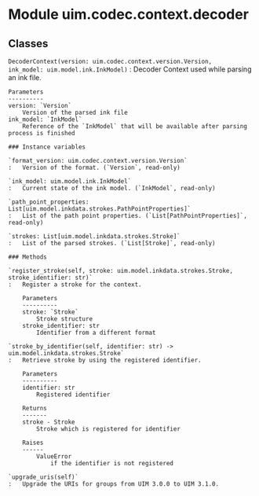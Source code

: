 Module uim.codec.context.decoder
================================

Classes
-------

`DecoderContext(version: uim.codec.context.version.Version, ink_model: uim.model.ink.InkModel)`
:   Decoder Context used while parsing an ink file.
    
    Parameters
    ----------
    version: `Version`
        Version of the parsed ink file
    ink_model: `InkModel`
        Reference of the `InkModel` that will be available after parsing process is finished

    ### Instance variables

    `format_version: uim.codec.context.version.Version`
    :   Version of the format. (`Version`, read-only)

    `ink_model: uim.model.ink.InkModel`
    :   Current state of the ink model. (`InkModel`, read-only)

    `path_point_properties: List[uim.model.inkdata.strokes.PathPointProperties]`
    :   List of the path point properties. (`List[PathPointProperties]`, read-only)

    `strokes: List[uim.model.inkdata.strokes.Stroke]`
    :   List of the parsed strokes. (`List[Stroke]`, read-only)

    ### Methods

    `register_stroke(self, stroke: uim.model.inkdata.strokes.Stroke, stroke_identifier: str)`
    :   Register a stroke for the context.
        
        Parameters
        ----------
        stroke: `Stroke`
            Stroke structure
        stroke_identifier: str
            Identifier from a different format

    `stroke_by_identifier(self, identifier: str) ‑> uim.model.inkdata.strokes.Stroke`
    :   Retrieve stroke by using the registered identifier.
        
        Parameters
        ----------
        identifier: str
            Registered identifier
        
        Returns
        -------
        stroke - Stroke
            Stroke which is registered for identifier
        
        Raises
        ------
            ValueError
                if the identifier is not registered

    `upgrade_uris(self)`
    :   Upgrade the URIs for groups from UIM 3.0.0 to UIM 3.1.0.